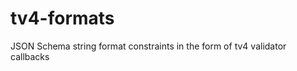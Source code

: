 tv4-formats
===========

JSON Schema string format constraints in the form of tv4 validator callbacks
